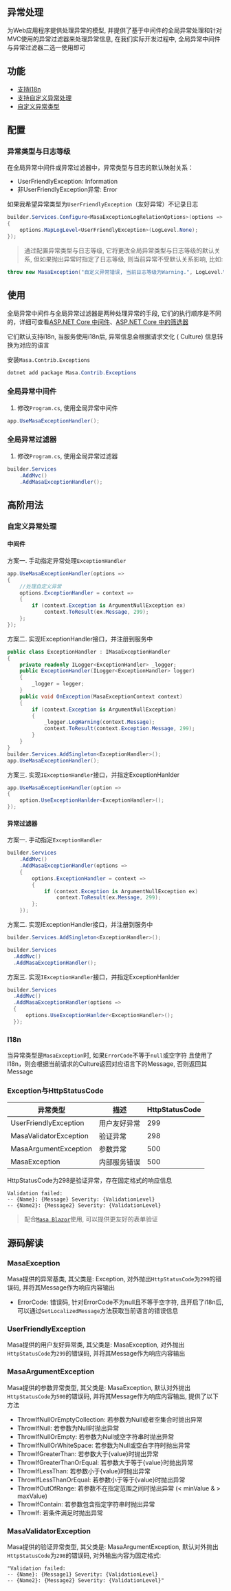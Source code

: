 ## 异常处理

为Web应用程序提供处理异常的模型, 并提供了基于中间件的全局异常处理和针对MVC使用的异常过滤器来处理异常信息, 在我们实际开发过程中, 全局异常中间件与异常过滤器二选一使用即可

## 功能

* [支持I18n](/framework/building-blocks/globalization/i18n)
* [支持自定义异常处理](#高阶用法)
* [自定义异常类型](#自定义异常处理)

## 配置

### 异常类型与日志等级

在全局异常中间件或异常过滤器中，异常类型与日志的默认映射关系：

* UserFriendlyException: Information
* 非UserFriendlyException异常: Error

如果我希望异常类型为`UserFriendlyException`（友好异常）不记录日志

```csharp
builder.Services.Configure<MasaExceptionLogRelationOptions>(options =>
{
    options.MapLogLevel<UserFriendlyException>(LogLevel.None);
});
```

> 通过配置异常类型与日志等级, 它将更改全局异常类型与日志等级的默认关系, 但如果抛出异常时指定了日志等级, 则当前异常不受默认关系影响, 比如:

```csharp
throw new MasaException("自定义异常错误, 当前日志等级为Warning.", LogLevel.Warning);
```

## 使用

全局异常中间件与全局异常过滤器是两种处理异常的手段, 它们的执行顺序是不同的，详细可查看[ASP.NET Core 中间件](https://learn.microsoft.com/zh-cn/aspnet/core/fundamentals/middleware)、[ASP.NET Core 中的筛选器](https://learn.microsoft.com/zh-cn/aspnet/core/mvc/controllers/filters)

它们默认支持i18n, 当服务使用i18n后, 异常信息会根据请求文化 ( Culture) 信息转换为对应的语言

安装`Masa.Contrib.Exceptions`

``` powershell
dotnet add package Masa.Contrib.Exceptions
```

### 全局异常中间件

1. 修改`Program.cs`, 使用全局异常中间件

```csharp
app.UseMasaExceptionHandler();
```

### 全局异常过滤器

1. 修改`Program.cs`, 使用全局异常过滤器

```csharp
builder.Services
    .AddMvc()
    .AddMasaExceptionHandler();
```

## 高阶用法

### 自定义异常处理

#### 中间件

方案一. 手动指定异常处理`ExceptionHandler`

```csharp
app.UseMasaExceptionHandler(options =>
{
    //处理自定义异常
    options.ExceptionHandler = context =>
    {
        if (context.Exception is ArgumentNullException ex)
            context.ToResult(ex.Message, 299);
    };
});
```

方案二. 实现IExceptionHandler接口，并注册到服务中

```csharp
public class ExceptionHandler : IMasaExceptionHandler
{
    private readonly ILogger<ExceptionHandler> _logger;
    public ExceptionHandler(ILogger<ExceptionHandler> logger)
    {
        _logger = logger;
    }
    public void OnException(MasaExceptionContext context)
    {
        if (context.Exception is ArgumentNullException)
        {
            _logger.LogWarning(context.Message);
            context.ToResult(context.Exception.Message, 299);
        }
    }
}
builder.Services.AddSingleton<ExceptionHandler>();
app.UseMasaExceptionHandler();
```

方案三. 实现`IExceptionHandler`接口，并指定ExceptionHanlder

```csharp
app.UseMasaExceptionHandler(option =>
{
    option.UseExceptionHanlder<ExceptionHandler>();
});
```

#### 异常过滤器

方案一. 手动指定`ExceptionHandler`

```csharp
builder.Services
    .AddMvc()
    .AddMasaExceptionHandler(options =>
    {
        options.ExceptionHandler = context =>
        {
            if (context.Exception is ArgumentNullException ex)
                context.ToResult(ex.Message, 299);
        };
    });
```

方案二. 实现IExceptionHandler接口，并注册到服务中

```csharp
builder.Services.AddSingleton<ExceptionHandler>();

builder.Services
  .AddMvc()
  .AddMasaExceptionHandler();
``` 

方案三. 实现`IExceptionHandler`接口，并指定ExceptionHanlder

```csharp
builder.Services
  .AddMvc()
  .AddMasaExceptionHandler(options =>
  {
      options.UseExceptionHanlder<ExceptionHandler>();
  });
```

### I18n

当异常类型是`MasaException`时, 如果`ErrorCode`不等于`null`或空字符 且使用了I18n，则会根据当前请求的Culture返回对应语言下的Message, 否则返回其Message

### Exception与HttpStatusCode

<div class="custom-table">

|  异常类型   | 描述  |  HttpStatusCode  |
|  ----  | ----  | ----  |
| UserFriendlyException  | 用户友好异常 | 299 |
| MasaValidatorException  | 验证异常 | 298 |
| MasaArgumentException  | 参数异常 | 500 |
| MasaException  | 内部服务错误 | 500 |

</div>

HttpStatusCode为298是验证异常，存在固定格式的响应信息

``` http
Validation failed: 
-- {Name}: {Message} Severity: {ValidationLevel}
-- {Name2}: {Message2} Severity: {ValidationLevel}
```

> 配合[`Masa Blazor`](https://docs.masastack.com/blazor/introduction/why-masa-blazor)使用, 可以提供更友好的表单验证

## 源码解读

### MasaException

Masa提供的异常基类, 其父类是: Exception, 对外抛出`HttpStatusCode`为`299`的错误码, 并将其Message作为响应内容输出

* ErrorCode: 错误码, 针对ErrorCode不为null且不等于空字符, 且开启了i18n后, 可以通过`GetLocalizedMessage`方法获取当前语言的错误信息

### UserFriendlyException

Masa提供的用户友好异常类, 其父类是: MasaException, 对外抛出`HttpStatusCode`为`299`的错误码, 并将其Message作为响应内容输出

### MasaArgumentException

Masa提供的参数异常类型, 其父类是: MasaException, 默认对外抛出`HttpStatusCode`为`500`的错误码, 并将其Message作为响应内容输出, 提供了以下方法

* ThrowIfNullOrEmptyCollection: 若参数为Null或者空集合时抛出异常
* ThrowIfNull: 若参数为Null时抛出异常
* ThrowIfNullOrEmpty: 若参数为Null或空字符串时抛出异常
* ThrowIfNullOrWhiteSpace: 若参数为Null或空白字符时抛出异常
* ThrowIfGreaterThan: 若参数大于{value}时抛出异常
* ThrowIfGreaterThanOrEqual: 若参数大于等于{value}时抛出异常
* ThrowIfLessThan: 若参数小于{value}时抛出异常
* ThrowIfLessThanOrEqual: 若参数小于等于{value}时抛出异常
* ThrowIfOutOfRange: 若参数不在指定范围之间时抛出异常 (\< minValue & \> maxValue)
* ThrowIfContain: 若参数包含指定字符串时抛出异常
* ThrowIf: 若条件满足时抛出异常

### MasaValidatorException

Masa提供的验证异常类型, 其父类是: MasaArgumentException, 默认对外抛出`HttpStatusCode`为`298`的错误码, 对外输出内容为固定格式:

``` http
"Validation failed: 
-- {Name}: {Message1} Severity: {ValidationLevel}
-- {Name2}: {Message2} Severity: {ValidationLevel}"
```